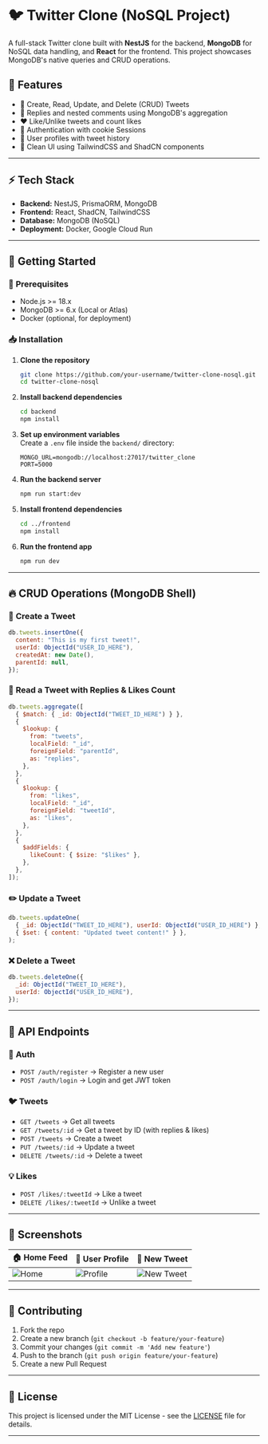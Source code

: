 # 🐦 **Twitter Clone (NoSQL Project)**

A full-stack Twitter clone built with **NestJS** for the backend, **MongoDB** for NoSQL data handling, and **React** for the frontend. This project showcases MongoDB's native queries and CRUD operations.

## 📜 **Features**

- 📝 Create, Read, Update, and Delete (CRUD) Tweets
- 💬 Replies and nested comments using MongoDB's aggregation
- ❤️ Like/Unlike tweets and count likes
- 🔐 Authentication with cookie Sessions
- 👤 User profiles with tweet history
- 📄 Clean UI using TailwindCSS and ShadCN components

---

## ⚡ **Tech Stack**

- **Backend:** NestJS, PrismaORM, MongoDB
- **Frontend:** React, ShadCN, TailwindCSS
- **Database:** MongoDB (NoSQL)
- **Deployment:** Docker, Google Cloud Run

---

## 🚀 **Getting Started**

### 🔧 **Prerequisites**

- Node.js >= 18.x
- MongoDB >= 6.x (Local or Atlas)
- Docker (optional, for deployment)

### 📥 **Installation**

1. **Clone the repository**

   ```bash
   git clone https://github.com/your-username/twitter-clone-nosql.git
   cd twitter-clone-nosql
   ```

2. **Install backend dependencies**

   ```bash
   cd backend
   npm install
   ```

3. **Set up environment variables**  
   Create a `.env` file inside the `backend/` directory:

   ```
   MONGO_URL=mongodb://localhost:27017/twitter_clone
   PORT=5000
   ```

4. **Run the backend server**

   ```bash
   npm run start:dev
   ```

5. **Install frontend dependencies**

   ```bash
   cd ../frontend
   npm install
   ```

6. **Run the frontend app**

   ```bash
   npm run dev
   ```

---

## 🔥 **CRUD Operations (MongoDB Shell)**

### 📝 **Create a Tweet**

```js
db.tweets.insertOne({
  content: "This is my first tweet!",
  userId: ObjectId("USER_ID_HERE"),
  createdAt: new Date(),
  parentId: null,
});
```

### 📖 **Read a Tweet with Replies & Likes Count**

```js
db.tweets.aggregate([
  { $match: { _id: ObjectId("TWEET_ID_HERE") } },
  {
    $lookup: {
      from: "tweets",
      localField: "_id",
      foreignField: "parentId",
      as: "replies",
    },
  },
  {
    $lookup: {
      from: "likes",
      localField: "_id",
      foreignField: "tweetId",
      as: "likes",
    },
  },
  {
    $addFields: {
      likeCount: { $size: "$likes" },
    },
  },
]);
```

### ✏️ **Update a Tweet**

```js
db.tweets.updateOne(
  { _id: ObjectId("TWEET_ID_HERE"), userId: ObjectId("USER_ID_HERE") },
  { $set: { content: "Updated tweet content!" } },
);
```

### ❌ **Delete a Tweet**

```js
db.tweets.deleteOne({
  _id: ObjectId("TWEET_ID_HERE"),
  userId: ObjectId("USER_ID_HERE"),
});
```

---

## 🔑 **API Endpoints**

### 📍 **Auth**

- `POST /auth/register` → Register a new user
- `POST /auth/login` → Login and get JWT token

### 🐦 **Tweets**

- `GET /tweets` → Get all tweets
- `GET /tweets/:id` → Get a tweet by ID (with replies & likes)
- `POST /tweets` → Create a tweet
- `PUT /tweets/:id` → Update a tweet
- `DELETE /tweets/:id` → Delete a tweet

### 💡 **Likes**

- `POST /likes/:tweetId` → Like a tweet
- `DELETE /likes/:tweetId` → Unlike a tweet

---

## 🎨 **Screenshots**

| 🏠 Home Feed                    | 👤 User Profile                       | 📝 New Tweet                              |
| ------------------------------- | ------------------------------------- | ----------------------------------------- |
| ![Home](./screenshots/home.png) | ![Profile](./screenshots/profile.png) | ![New Tweet](./screenshots/new-tweet.png) |

---

## 🤝 **Contributing**

1. Fork the repo
2. Create a new branch (`git checkout -b feature/your-feature`)
3. Commit your changes (`git commit -m 'Add new feature'`)
4. Push to the branch (`git push origin feature/your-feature`)
5. Create a new Pull Request

---

## 📜 **License**

This project is licensed under the MIT License - see the [LICENSE](LICENSE) file for details.

---
